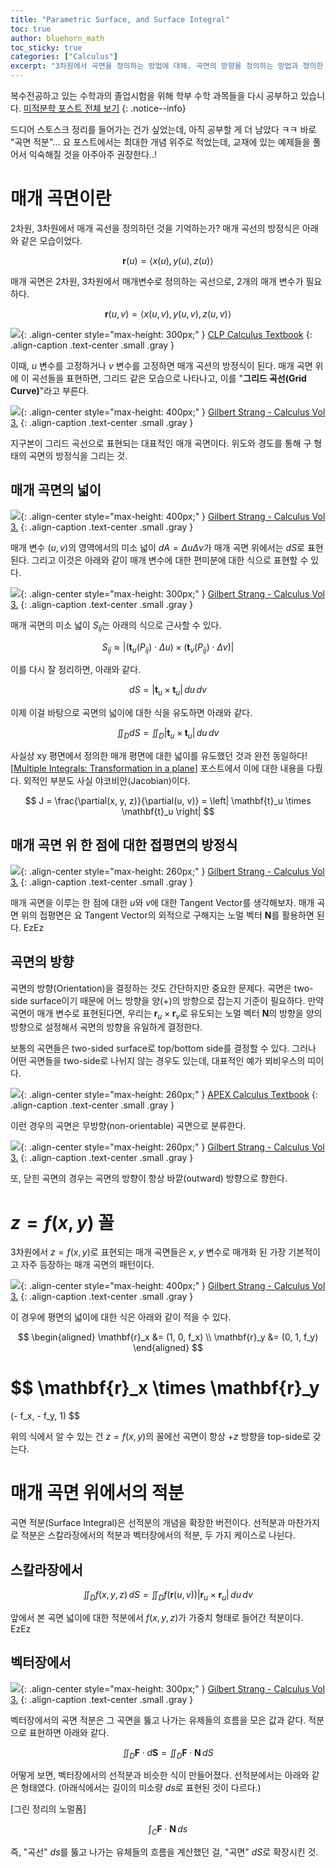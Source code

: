 ```yaml
---
title: "Parametric Surface, and Surface Integral"
toc: true
author: bluehorn_math
toc_sticky: true
categories: ["Calculus"]
excerpt: "3차원에서 곡면을 정의하는 방법에 대해. 곡면의 방향을 정의하는 방법과 정의한 곡면을 스칼라장과 벡터장에서 적분하는 곡면 적분에 대해. 🌏"
---
```



복수전공하고 있는 수학과의 졸업시험을 위해 학부 수학 과목들을 다시 공부하고 있습니다. [미적분학 포스트 전체 보기](/categories/calculus)
{: .notice--info}

드디어 스토스크 정리를 들어가는 건가 싶었는데, 아직 공부할 게 더 남았다 ㅋㅋ 바로 "곡면 적분"... 요 포스트에서는 최대한 개념 위주로 적었는데, 교재에 있는 예제들을 풀어서 익숙해질 것을 아주아주 권장한다..!

# 매개 곡면이란

2차원, 3차원에서 매개 곡선을 정의하던 것을 기억하는가? 매개 곡선의 방정식은 아래와 같은 모습이었다.

<div class="definition" markdown="1">

$$
\mathbf{r}(u) = \left< x(u), y(u), z(u) \right>
$$

</div>

매개 곡면은 2차원, 3차원에서 매개변수로 정의하는 곡선으로, 2개의 매개 변수가 필요하다.

<div class="definition" markdown="1">

$$
\mathbf{r}(u, v) = \left< x(u, v), y(u, v), z(u, v) \right>
$$

</div>

![](/images/mathematics/calculus-2/parametric-surface.png){: .align-center style="max-height: 300px;" }
[CLP Calculus Textbook](https://personal.math.ubc.ca/~CLP/CLP4/)
{: .align-caption .text-center .small .gray }

이때, $u$ 변수를 고정하거나 $v$ 변수를 고정하면 매개 곡션의 방정식이 된다. 매개 곡면 위에 이 곡선들을 표현하면, 그리드 같은 모습으로 나타나고, 이를 "**그리드 곡선(Grid Curve)**"라고 부른다.


![](/images/mathematics/calculus-2/parametric-surface-grid-curves.png){: .align-center style="max-height: 400px;" }
[Gilbert Strang - Calculus Vol 3.](https://open.umn.edu/opentextbooks/textbooks/calculus-volume-3)
{: .align-caption .text-center .small .gray }

지구본이 그리드 곡선으로 표현되는 대표적인 매개 곡면이다. 위도와 경도를 통해 구 형태의 곡면의 방정식을 그리는 것.


## 매개 곡면의 넓이

![](/images/mathematics/calculus-2/parametric-surface-area.png){: .align-center style="max-height: 400px;" }
[Gilbert Strang - Calculus Vol 3.](https://open.umn.edu/opentextbooks/textbooks/calculus-volume-3)
{: .align-caption .text-center .small .gray }

매개 변수 $(u, v)$의 영역에서의 미소 넓이 $dA = \Delta u \Delta v$가 매개 곡면 위에서는 $dS$로 표현된다. 그리고 이것은 아래와 같이 매개 변수에 대한 편미분에 대한 식으로 표현할 수 있다.

![](/images/mathematics/calculus-2/parametric-area-approximation.png){: .align-center style="max-height: 300px;" }
[Gilbert Strang - Calculus Vol 3.](https://open.umn.edu/opentextbooks/textbooks/calculus-volume-3)
{: .align-caption .text-center .small .gray }

매개 곡면의 미소 넓이 $S_{ij}$는 아래의 식으로 근사할 수 있다.

$$
S_{ij} \approx \left| (\mathbf{t}_u(P_{ij}) \cdot \Delta u) \times (\mathbf{t}_v(P_{ij}) \cdot \Delta v) \right|
$$

이를 다시 잘 정리하면, 아래와 같다.

<div class="definition" markdown="1">

$$
dS = \left| \mathbf{t}_u \times \mathbf{t}_u \right| \, du \, dv
$$

</div>

이제 이걸 바탕으로 곡면의 넓이에 대한 식을 유도하면 아래와 같다.

$$
\iint_{D} dS = \iint_{D} \left| \mathbf{t}_u \times \mathbf{t}_u \right| \, du \, dv
$$

사실상 xy 평면에서 정의한 매개 평면에 대한 넓이를 유도했던 것과 완전 동일하다! [[Multiple Integrals: Transformation in a plane](/2024/07/16/multiple-integrals/#transformation-in-a-plane)] 포스트에서 이에 대한 내용을 다뤘다. 외적인 부분도 사실 야코비안(Jacobian)이다.

$$
J = \frac{\partial(x, y, z)}{\partial(u, v)} = \left| \mathbf{t}_u \times \mathbf{t}_u \right|
$$


## 매개 곡면 위 한 점에 대한 접평면의 방정식

![](/images/mathematics/calculus-2/parametric-surface-tangent-plane.png){: .align-center style="max-height: 260px;" }
[Gilbert Strang - Calculus Vol 3.](https://open.umn.edu/opentextbooks/textbooks/calculus-volume-3)
{: .align-caption .text-center .small .gray }

매개 곡면을 이루는 한 점에 대한 $u$와 $v$에 대한 Tangent Vector를 생각해보자. 매개 곡면 위의 접평면은 요 Tangent Vector의 외적으로 구해지는 노멀 벡터 $\mathbf{N}$를 활용하면 된다. EzEz

## 곡면의 방향

곡면의 방향(Orientation)을 결정하는 것도 간단하지만 중요한 문제다. 곡면은 two-side surface이기 때문에 어느 방향을 양(+)의 방향으로 잡는지 기준이 필요하다. 만약 곡면이 매개 변수로 표현된다면, 우리는 $\mathbf{r}_u \times \mathbf{r}_v$로 유도되는 노멀 벡터 $\mathbf{N}$의 방향을 양의 방향으로 설정해서 곡면의 방향을 유일하게 결정한다.

보통의 곡면들은 two-sided surface로 top/bottom side를 결정할 수 있다. 그러나 어떤 곡면들을 two-side로 나뉘지 않는 경우도 있는데, 대표적인 예가 뫼비우스의 띠이다.

![](/images/mathematics/calculus-2/non-orientable-example-mobius-band.png){: .align-center style="max-height: 260px;" }
[APEX Calculus Textbook](https://www.apexcalculus.com/)
{: .align-caption .text-center .small .gray }

이런 경우의 곡면은 무방향(non-orientable) 곡면으로 분류한다.

![](/images/mathematics/calculus-2/sphere-outward-direction.png){: .align-center style="max-height: 260px;" }
[Gilbert Strang - Calculus Vol 3.](https://open.umn.edu/opentextbooks/textbooks/calculus-volume-3)
{: .align-caption .text-center .small .gray }

또, 닫힌 곡면의 경우는 곡면의 방향이 항상 바깥(outward) 방향으로 향한다.


# $z = f(x, y)$ 꼴

3차원에서 $z = f(x, y)$로 표현되는 매개 곡면들은 $x$, $y$ 변수로 매개화 된 가장 기본적이고 자주 등장하는 매개 곡면의 패턴이다.

![](/images/mathematics/calculus-2/parametric-surface-xy.png){: .align-center style="max-height: 400px;" }
[Gilbert Strang - Calculus Vol 3.](https://open.umn.edu/opentextbooks/textbooks/calculus-volume-3)
{: .align-caption .text-center .small .gray }

이 경우에 평면의 넓이에 대한 식은 아래와 같이 적을 수 있다.

$$
\begin{aligned}
\mathbf{r}_x &= (1, 0, f_x) \\
\mathbf{r}_y &= (0, 1, f_y)
\end{aligned}
$$

$$
\mathbf{r}_x \times \mathbf{r}_y
=
(- f_x, - f_y, 1)
$$

위의 식에서 알 수 있는 건 $z = f(x, y)$의 꼴에선 곡면이 항상 $+z$ 방향을 top-side로 갖는다.

# 매개 곡면 위에서의 적분

곡면 적분(Surface Integral)은 선적분의 개념을 확장한 버전이다. 선적분과 마찬가지로 적분은 스칼라장에서의 적분과 벡터장에서의 적분, 두 가지 케이스로 나뉜다.

## 스칼라장에서

$$
\iint_{D} f(x, y, z) \, dS = \iint_{D} f(\mathbf{r}(u, v)) \left| \mathbf{r}_u \times \mathbf{r}_u \right| \, du \, dv
$$

앞에서 본 곡면 넓이에 대한 적분에서 $f(x, y, z)$가 가중치 형태로 들어간 적분이다. EzEz

## 벡터장에서

![](/images/mathematics/calculus-2/surface-integral-over-vector-field.png){: .align-center style="max-height: 300px;" }
[Gilbert Strang - Calculus Vol 3.](https://open.umn.edu/opentextbooks/textbooks/calculus-volume-3)
{: .align-caption .text-center .small .gray }

벡터장에서의 곡면 적분은 그 곡면을 뚫고 나가는 유제들의 흐름을 모은 값과 같다. 적분으로 표현하면 아래와 같다.

<div class="definition" markdown="1">

$$
\iint_{D} \mathbf{F} \cdot d\mathbf{S} = \iint_{D} \mathbf{F} \cdot \mathbf{N} \, dS
$$

</div>

어떻게 보면, 벡터장에서의 선적분과 비슷한 식이 만들어졌다. 선적분에서는 아래와 같은 형태였다. (아래식에서는 길이의 미소량 $ds$로 표현된 것이 다르다.)

<div class="definition" markdown="1">

[그린 정리의 노멀폼]

$$
\int_C \mathbf{F} \cdot \mathbf{N} \, ds
$$

</div>

즉, "곡선" $ds$를 뚫고 나가는 유체들의 흐름을 계산했던 걸, "곡면" $dS$로 확장시킨 것.
<!-- 
그린 정리에서는 선적분의 노멀폼이 평면을 지나가는 유체의 총량, 즉 발산(Divergence)와 관련이 있다고 있다고 했는데, 요걸 3차원의 매개 곡면에서도 얘기하는 것이 바로 다음에 배울 "스토스크 정리(Stokes' Theorem)"이다!! -->

